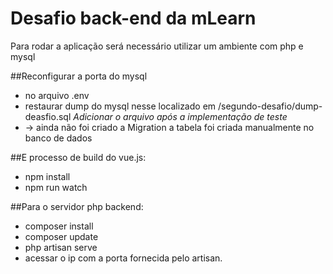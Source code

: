 # Desafio back-end da mLearn

Para rodar a aplicação será necessário utilizar um ambiente com php e mysql

##Reconfigurar a porta do mysql
- no arquivo .env
- restaurar dump do mysql nesse localizado em /segundo-desafio/dump-deasfio.sql *Adicionar o arquivo após a implementação de teste*
- -> ainda não foi criado a Migration a tabela foi criada manualmente no banco de dados

##E processo de build do vue.js:
- npm install
- npm run watch

##Para o servidor php backend:
- composer install 
- composer update
- php artisan serve
- acessar o ip com a porta fornecida pelo artisan.
